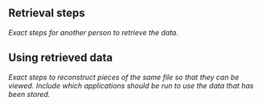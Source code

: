 <!--Retrieval documentation must include-->

## Retrieval steps
_Exact steps for another person to retrieve the data._

## Using retrieved data
_Exact steps to reconstruct pieces of the same file so that they can be viewed. Include which applications should be run to use the data that has been stored._
